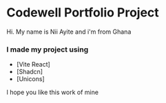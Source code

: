 # Codewell Portfolio Project

Hi. My name is Nii Ayite and i'm from Ghana

### I made my project using

- [Vite React]
- [Shadcn]
- [Unicons]

I hope you like this work of mine